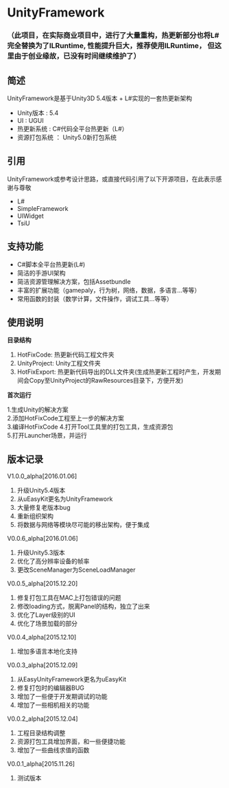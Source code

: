 # UnityFramework

### （此项目，在实际商业项目中，进行了大量重构，热更新部分也将L#完全替换为了ILRuntime, 性能提升巨大，推荐使用ILRuntime， 但这里由于创业缘故，已没有时间继续维护了）

## 简述
UnityFramework是基于Unity3D 5.4版本 + L#实现的一套热更新架构

* Unity版本 : 5.4 
* UI : UGUI
* 热更新系统 : C#代码全平台热更新（L#）
* 资源打包系统 ： Unity5.0新打包系统

## 引用

UnityFramework或参考设计思路，或直接代码引用了以下开源项目，在此表示感谢与尊敬

* L#
* SimpleFramework
* UIWidget
* TsiU

## 支持功能

* C#脚本全平台热更新(L#)
* 简洁的手游UI架构
* 简洁资源管理解决方案，包括Assetbundle
* 丰富的扩展功能（gamepaly，行为树，网络，数据，多语言...等等）
* 常用函数的封装（数学计算，文件操作，调试工具...等等）

## 使用说明

**目录结构** 

1. HotFixCode: 热更新代码工程文件夹
2. UnityProject: Unity工程文件夹
3. HotFixExport: 热更新代码导出的DLL文件夹(生成热更新工程时产生，开发期间会Copy至UnityProject的RawResources目录下，方便开发)

**首次运行**  

1.生成Unity的解决方案  
2.添加HotFixCode工程至上一步的解决方案  
3.编译HotFixCode
4.打开Tool工具里的打包工具，生成资源包  
5.打开Launcher场景，并运行


## 版本记录
V1.0.0_alpha[2016.01.06] 

1. 升级Unity5.4版本
2. 从uEasyKit更名为UnityFramework
3. 大量修复老版本bug
4. 重新组织架构
5. 将数据与网络等模块尽可能的移出架构，便于集成

V0.0.6_alpha[2016.01.06] 

1. 升级Unity5.3版本
2. 优化了高分辨率设备的帧率
3. 更改SceneManager为SceneLoadManager

V0.0.5_alpha[2015.12.20] 

1. 修复打包工具在MAC上打包错误的问题
2. 修改loading方式，脱离Panel的结构，独立了出来
3. 优化了Layer级别的UI
4. 优化了场景加载的部分

V0.0.4_alpha[2015.12.10] 

1. 增加多语言本地化支持

V0.0.3_alpha[2015.12.09] 

1. 从EasyUnityFramework更名为uEasyKit
2. 修复打包时的编辑器BUG
3. 增加了一些便于开发期调试的功能
4. 增加了一些相机相关的功能

V0.0.2_alpha[2015.12.04] 

1. 工程目录结构调整
2. 资源打包工具增加界面，和一些便捷功能
3. 增加了一些曲线求值的函数

V0.0.1_alpha[2015.11.26]  

1. 测试版本
 
